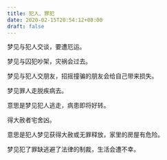 ```yaml
---
title: 犯人、罪犯
date: 2020-02-15T20:54:12+08:00
draft: false
---
```


梦见与犯人交谈，要遭厄运。


梦见与囚犯吵架，灾祸会过去。


梦见与犯人交朋友，招摇撞骗的朋友会给自己带来损失。


梦见罪人走脱疾病去。

 意思是梦见犯人逃走，病患即将好转。


得大赦者宅舍凶。

意思是犯人梦见获得大赦或无罪释放，家里的房屋有危险。


梦见犯了罪缺逃避了法律的制裁，生活会遭不幸。

